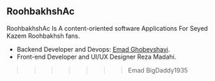 
## RoohbakhshAc

RoohbakhshAc Is  A content-oriented software
Applications For Seyed Kazem Roohbakhsh fans.

- Backend Developer and Devops: [Emad Ghobeyshavi](https://jobinja.ir/user/MN-1648329).
- Front-end Developer and UI/UX Designer Reza Madahi.


>>>>>>> Emad BigDaddy1935
